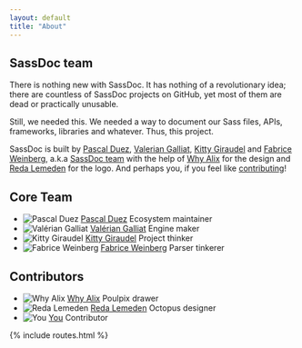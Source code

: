 ```yaml
---
layout: default
title: "About"
---
```


## SassDoc team

There is nothing new with SassDoc. It has nothing of a revolutionary idea; there are countless of SassDoc projects on GitHub, yet most of them are dead or practically unusable.

Still, we needed this. We needed a way to document our Sass files, APIs, frameworks, libraries and whatever. Thus, this project.

SassDoc is built by [Pascal Duez](https://twitter.com/pascalduez), [Valerian Galliat](https://twitter.com/valeriangalliat), [Kitty Giraudel](https://twitter.com/KittyGiraudel) and [Fabrice Weinberg](https://twitter.com/fweinb), a.k.a [SassDoc team](https://github.com/sassdoc) with the help of [Why Alix](https://twitter.com/whyalix) for the design and [Reda Lemeden](https://twitter.com/kaishin) for the logo. And perhaps you, if you feel like <a href="{{ site.data.routes.contributing }}">contributing</a>!

## Core Team

<ul class="authors">
  <li class="author">
    <img src="https://pbs.twimg.com/profile_images/889039640052862976/knu2W4tf_400x400.jpg" alt="Pascal Duez" class="author__avatar">
    <a class="author__name" href="https://twitter.com/pascalduez">Pascal Duez</a>
    <span class="author__role">Ecosystem maintainer</span>
  </li>

  <li class="author">
    <img src="https://pbs.twimg.com/profile_images/933780356347576320/jT3AfCFD_400x400.jpg" alt="Valérian Galliat" class="author__avatar">
    <a class="author__name" href="https://twitter.com/valeriangalliat">Valérian Galliat</a>
    <span class="author__role">Engine maker</span>
  </li>

  <li class="author">
    <img src="https://pbs.twimg.com/profile_images/1317111234504916993/LoUeV5RC_400x400.jpg" alt="Kitty Giraudel" class="author__avatar">
    <a class="author__name" href="https://twitter.com/KittyGiraudel">Kitty Giraudel</a>
    <span class="author__role">Project thinker</span>
  </li>

  <li class="author">
    <img src="https://pbs.twimg.com/profile_images/2849329881/9938793eb770f5c0957cdd7406456053_400x400.png" alt="Fabrice Weinberg" class="author__avatar">
    <a class="author__name" href="https://twitter.com/fweinb">Fabrice Weinberg</a>
    <span class="author__role">Parser tinkerer</span>
  </li>
</ul>

## Contributors

<ul class="authors">
  <li class="author">
    <img src="https://pbs.twimg.com/profile_images/908013238482333696/NpAxctyl_400x400.jpg" alt="Why Alix" class="author__avatar">
    <a class="author__name" href="https://twitter.com/whyalix">Why Alix</a>
    <span class="author__role">Poulpix drawer</span>
  </li>

  <li class="author">
    <img src="https://pbs.twimg.com/profile_images/855933292302016516/r-Fy69uf_400x400.jpg" alt="Reda Lemeden" class="author__avatar">
    <a class="author__name" href="https://twitter.com/kaishin">Reda Lemeden</a>
    <span class="author__role">Octopus designer</span>
  </li>

  <li class="author">
    <img src="http://1.gravatar.com/avatar/17b37204cf6010dca12951259135df7b?s=383&d=http%3A%2F%2F1.gravatar.com%2Favatar%2Fad516503a11cd5ca435acc9bb6523536%3Fs%3D383&r=G" alt="You" class="author__avatar">
    <a class="author__name" href="https://github.com/SassDoc/sassdoc/blob/develop/CONTRIBUTING.md">You</a>
    <span class="author__role">Contributor</span>
  </li>
</ul>

{% include routes.html %}
